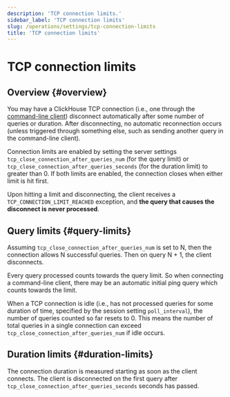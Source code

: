 ```yaml
---
description: 'TCP connection limits.'
sidebar_label: 'TCP connection limits'
slug: /operations/settings/tcp-connection-limits
title: 'TCP connection limits'
---
```


# TCP connection limits

## Overview {#overview}

You may have a ClickHouse TCP connection (i.e., one through the [command-line client](https://clickhouse.com/docs/interfaces/cli))
disconnect automatically after some number of queries or duration.
After disconnecting, no automatic reconnection occurs (unless triggered through something else,
such as sending another query in the command-line client).

Connection limits are enabled by setting the server settings
`tcp_close_connection_after_queries_num` (for the query limit)
or `tcp_close_connection_after_queries_seconds` (for the duration limit) to greater than 0.
If both limits are enabled, the connection closes when either limit is hit first.

Upon hitting a limit and disconnecting, the client receives a
`TCP_CONNECTION_LIMIT_REACHED` exception, and **the query that causes the disconnect is never processed**.

## Query limits {#query-limits}

Assuming `tcp_close_connection_after_queries_num` is set to N, then the connection allows
N successful queries. Then on query N + 1, the client disconnects.

Every query processed counts towards the query limit. So when connecting a command-line client,
there may be an automatic initial ping query which counts towards the limit.

When a TCP connection is idle (i.e., has not processed queries for some duration of time,
specified by the session setting `poll_interval`), the number of queries counted so far resets to 0.
This means the number of total queries in a single connection can exceed
`tcp_close_connection_after_queries_num` if idle occurs.

## Duration limits {#duration-limits}

The connection duration is measured starting as soon as the client connects.
The client is disconnected on the first query after `tcp_close_connection_after_queries_seconds` seconds has passed.
